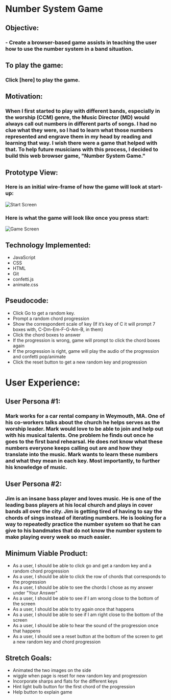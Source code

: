 # Number System Game
##
## Objective:
### - Create a browser-based game assists in teaching the user how to use the number system in a band situation. 
##
##
##
## To play the game:
### Click [here] to play the game.
##
##
## Motivation:
### When I first started to play with different bands, especially in the worship (CCM) genre, the Music Director (MD) would always call out numbers in different parts of songs. I had no clue what they were, so I had to learn what those numbers represented and engrave them in my head by reading and learning that way. I wish there were a game that helped with that. To help future musicians with this process, I decided to build this web browser game, "Number System Game."
 
## Prototype View:
### Here is an initial wire-frame of how the game will look at start-up:
![Start Screen](https://i.imgur.com/C9MoJDn.png)

### Here is what the game will look like once you press start:
![Game Screen](https://i.imgur.com/PvYuIrx.png)



## Technology Implemented:
- JavaScript
- CSS
- HTML
- Git 
- confetti.js
- animate.css

## Pseudocode:
- Click Go to get a random key.
- Prompt a random chord progression
- Show the correspondent scale of key (If it’s key of C it will prompt 7 boxes with, C-Dm-Em-F-G-Am-B, in them)
- Click the chord boxes to answer
- If the progression is wrong, game will prompt to click the chord boxes again
- If the progression is right, game will play the audio of the progression and confetti pop/animate
- Click the reset button to get a new random key and progression



# User Experience:
## User Persona #1:
### Mark works for a car rental company in Weymouth, MA.  One of his co-workers talks about the church he helps serves as the worship leader.  Mark would love to be able to join and help out with his musical talents. One problem he finds out once he goes to the first band rehearsal. He does not know what these numbers everyone keeps calling out are and how they translate into the music.  Mark wants to learn these numbers and what they mean in each key. Most importantly, to further his knowledge of music.  

## User Persona #2:
### Jim is an insane bass player and loves music.  He is one of the leading bass players at his local church and plays in cover bands all over the city.  Jim is getting tired of having to say the chords of sings instead of iterating numbers. He is looking for a way to repeatedly practice the number system so that he can give to his bandmates that do not know the number system to make playing every week so much easier. 

## Minimum Viable Product:
- As a user, I should be able to click go and get a random key and a random chord progression
- As a user, I should be able to click the row of chords that corresponds to the progression
- As a user, I should be able to see the chords I chose as my answer under "Your Answer"
- As a user, I should be able to see if I am wrong close to the bottom of the screen
- As a user, I should be able to try again once that happens
- As a user, I should be able to see if I am right close to the bottom of the screen
- As a user, I should be able to hear the sound of the progression once that happens
- As a user, I should see a reset button at the bottom of the screen to get a new random key and chord progression

## Stretch Goals:
- Animated the two images on the side
- wiggle when page is reset for new random key and progression
- Incorporate sharps and flats for the different keys
- Hint light bulb button for the first chord of the progression
- Help button to explain game
